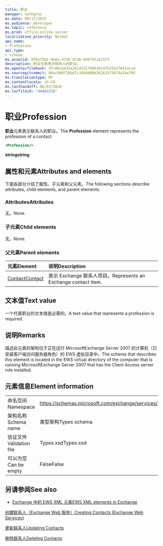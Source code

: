 ```yaml
---
title: 职业
manager: sethgros
ms.date: 09/17/2015
ms.audience: Developer
ms.topic: reference
ms.prod: office-online-server
localization_priority: Normal
api_name:
- Profession
api_type:
- schema
ms.assetid: 0f6a73b1-9e8a-4736-87ab-604791c615f3
description: 职业元素表示联系人的职业。
ms.openlocfilehash: d7c80cb432a20147d1788919c47b25e17642aca4
ms.sourcegitcommit: 88ec988f2bb67c1866d06b361615f3674a24e795
ms.translationtype: MT
ms.contentlocale: zh-CN
ms.lasthandoff: 06/03/2020
ms.locfileid: "44462218"
---
```

# <a name="profession"></a><span data-ttu-id="b34b0-103">职业</span><span class="sxs-lookup"><span data-stu-id="b34b0-103">Profession</span></span>

<span data-ttu-id="b34b0-104">**职业**元素表示联系人的职业。</span><span class="sxs-lookup"><span data-stu-id="b34b0-104">The **Profession** element represents the profession of a contact.</span></span> 
  
```xml
<Profession/>
```

 <span data-ttu-id="b34b0-105">**string**</span><span class="sxs-lookup"><span data-stu-id="b34b0-105">**string**</span></span>
## <a name="attributes-and-elements"></a><span data-ttu-id="b34b0-106">属性和元素</span><span class="sxs-lookup"><span data-stu-id="b34b0-106">Attributes and elements</span></span>

<span data-ttu-id="b34b0-107">下面各部分介绍了属性、子元素和父元素。</span><span class="sxs-lookup"><span data-stu-id="b34b0-107">The following sections describe attributes, child elements, and parent elements.</span></span>
  
### <a name="attributes"></a><span data-ttu-id="b34b0-108">Attributes</span><span class="sxs-lookup"><span data-stu-id="b34b0-108">Attributes</span></span>

<span data-ttu-id="b34b0-109">无。</span><span class="sxs-lookup"><span data-stu-id="b34b0-109">None.</span></span>
  
### <a name="child-elements"></a><span data-ttu-id="b34b0-110">子元素</span><span class="sxs-lookup"><span data-stu-id="b34b0-110">Child elements</span></span>

<span data-ttu-id="b34b0-111">无。</span><span class="sxs-lookup"><span data-stu-id="b34b0-111">None.</span></span>
  
### <a name="parent-elements"></a><span data-ttu-id="b34b0-112">父元素</span><span class="sxs-lookup"><span data-stu-id="b34b0-112">Parent elements</span></span>

|<span data-ttu-id="b34b0-113">**元素**</span><span class="sxs-lookup"><span data-stu-id="b34b0-113">**Element**</span></span>|<span data-ttu-id="b34b0-114">**说明**</span><span class="sxs-lookup"><span data-stu-id="b34b0-114">**Description**</span></span>|
|:-----|:-----|
|[<span data-ttu-id="b34b0-115">Contact</span><span class="sxs-lookup"><span data-stu-id="b34b0-115">Contact</span></span>](contact.md) <br/> |<span data-ttu-id="b34b0-116">表示 Exchange 联系人项目。</span><span class="sxs-lookup"><span data-stu-id="b34b0-116">Represents an Exchange contact item.</span></span>  <br/> |
   
## <a name="text-value"></a><span data-ttu-id="b34b0-117">文本值</span><span class="sxs-lookup"><span data-stu-id="b34b0-117">Text value</span></span>

<span data-ttu-id="b34b0-118">一个代表职业的文本值是必需的。</span><span class="sxs-lookup"><span data-stu-id="b34b0-118">A text value that represents a profession is required.</span></span>
  
## <a name="remarks"></a><span data-ttu-id="b34b0-119">说明</span><span class="sxs-lookup"><span data-stu-id="b34b0-119">Remarks</span></span>

<span data-ttu-id="b34b0-120">描述此元素的架构位于正在运行 MicrosoftExchange Server 2007 的计算机（已安装客户端访问服务器角色）的 EWS 虚拟目录中。</span><span class="sxs-lookup"><span data-stu-id="b34b0-120">The schema that describes this element is located in the EWS virtual directory of the computer that is running MicrosoftExchange Server 2007 that has the Client Access server role installed.</span></span>
  
## <a name="element-information"></a><span data-ttu-id="b34b0-121">元素信息</span><span class="sxs-lookup"><span data-stu-id="b34b0-121">Element information</span></span>

|||
|:-----|:-----|
|<span data-ttu-id="b34b0-122">命名空间</span><span class="sxs-lookup"><span data-stu-id="b34b0-122">Namespace</span></span>  <br/> |https://schemas.microsoft.com/exchange/services/2006/types  <br/> |
|<span data-ttu-id="b34b0-123">架构名称</span><span class="sxs-lookup"><span data-stu-id="b34b0-123">Schema name</span></span>  <br/> |<span data-ttu-id="b34b0-124">类型架构</span><span class="sxs-lookup"><span data-stu-id="b34b0-124">Types schema</span></span>  <br/> |
|<span data-ttu-id="b34b0-125">验证文件</span><span class="sxs-lookup"><span data-stu-id="b34b0-125">Validation file</span></span>  <br/> |<span data-ttu-id="b34b0-126">Types.xsd</span><span class="sxs-lookup"><span data-stu-id="b34b0-126">Types.xsd</span></span>  <br/> |
|<span data-ttu-id="b34b0-127">可以为空</span><span class="sxs-lookup"><span data-stu-id="b34b0-127">Can be empty</span></span>  <br/> |<span data-ttu-id="b34b0-128">False</span><span class="sxs-lookup"><span data-stu-id="b34b0-128">False</span></span>  <br/> |
   
## <a name="see-also"></a><span data-ttu-id="b34b0-129">另请参阅</span><span class="sxs-lookup"><span data-stu-id="b34b0-129">See also</span></span>



- [<span data-ttu-id="b34b0-130">Exchange 中的 EWS XML 元素</span><span class="sxs-lookup"><span data-stu-id="b34b0-130">EWS XML elements in Exchange</span></span>](ews-xml-elements-in-exchange.md)


[<span data-ttu-id="b34b0-131">创建联系人（Exchange Web 服务）</span><span class="sxs-lookup"><span data-stu-id="b34b0-131">Creating Contacts (Exchange Web Services)</span></span>](https://msdn.microsoft.com/library/4845917e-70d1-481c-bbd7-011ec6571789%28Office.15%29.aspx)
  
[<span data-ttu-id="b34b0-132">更新联系人</span><span class="sxs-lookup"><span data-stu-id="b34b0-132">Updating Contacts</span></span>](https://msdn.microsoft.com/library/9a865953-b94a-4229-b632-2dee433314be%28Office.15%29.aspx)
  
[<span data-ttu-id="b34b0-133">删除联系人</span><span class="sxs-lookup"><span data-stu-id="b34b0-133">Deleting Contacts</span></span>](https://msdn.microsoft.com/library/fcc3dc84-cd3e-455e-a1a7-ae6921c9b588%28Office.15%29.aspx)

